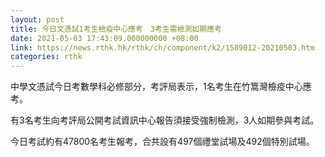 ```yaml
---
layout: post
title: 今日文憑試1考生檢疫中心應考　3考生需檢測如期應考
date: 2021-05-03 17:43:09.000000000 +08:00
link: https://news.rthk.hk/rthk/ch/component/k2/1589012-20210503.htm
categories: rthk
---
```


中學文憑試今日考數學科必修部分，考評局表示，1名考生在竹篙灣檢疫中心應考。

有3名考生向考評局公開考試資訊中心報告須接受強制檢測，3人如期參與考試。

今日考試約有47800名考生報考，合共設有497個禮堂試場及492個特別試場。
